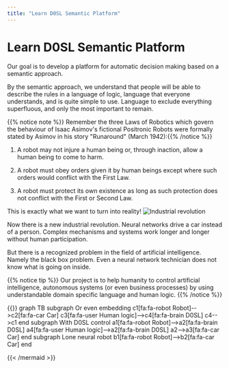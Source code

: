 ```yaml
---
title: "Learn D0SL Semantic Platform"
---
```


# Learn D0SL Semantic Platform

Our goal is to develop a platform for automatic decision making based on a semantic approach.

By the semantic approach, we understand that people will be able to describe the rules in a language of logic, language that everyone understands, and is quite simple to use. Language to exclude everything superfluous, and only the most important to remain.

{{% notice note %}}
Remember the three Laws of Robotics which govern the behaviour of Isaac Asimov's fictional Positronic Robots were formally stated by Asimov in his story "Runaround" (March 1942):{{% /notice %}}

1. A robot may not injure a human being or, through inaction, allow a human being to come to harm.

2. A robot must obey orders given it by human beings except where such orders would conflict with the First Law.

3. A robot must protect its own existence as long as such protection does not conflict with the First or Second Law.

This is exactly what we want to turn into reality!
![Industrial revolution](/images/industrial-revolution.png)

Now there is a new industrial revolution. Neural networks drive a car instead of a person. Complex mechanisms and systems work longer and longer without human participation.

But there is a recognized problem in the field of artificial intelligence. Namely the black box problem. Even a neural network technician does not know what is going on inside.

{{% notice tip %}}
Our project is to help humanity to control artificial intelligence, autonomous systems (or even business processes) by using understandable domain specific language and human logic.
{{% /notice %}}

{{<mermaid align="left">}}
graph TB
    subgraph Or even embedding
    c1[fa:fa-robot Robot]-->c2[fa:fa-car Car]
    c3[fa:fa-user Human logic]-->c4[fa:fa-brain D0SL]
    c4-->c1
    end
    subgraph With D0SL control
    a1[fa:fa-robot Robot]-->a2[fa:fa-brain D0SL]
    a4[fa:fa-user Human logic]-->a2[fa:fa-brain D0SL]
    a2-->a3[fa:fa-car Car]
    end
    subgraph Lone neural robot
    b1[fa:fa-robot Robot]-->b2[fa:fa-car Car]
    end

{{< /mermaid >}}